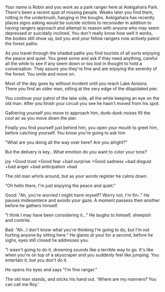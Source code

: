 Your name is Robin and you work as a park ranger here at Aokigahara Park. There's been a recent spat of missing people. Weeks later you find them, rotting in the underbrush, hanging in the boughs. Aokigahara has recently places signs asking would be suicide victims to reconsider in addition to having rangers approach and attempt to reason with anyone who may seem depressed or suicidally inclined. You don't really know how well it works, the bodies still show up, but you and your fellow rangers now actively patrol the forest paths.

As you travel through the shaded paths you find tourists of all sorts enjoying the peace and quiet. You greet some and ask if they need anything, careful all the while to see if any seem down or too lost in thought to hold a conversation. They assure you they're fine and are enjoying the serenity of the forest. You smile and move on.

Most of the day goes by without incident until you reach Lake Aoisora. There you find an older man, sitting at the very edge of the dilapidated pier.

You continue your patrol of the lake side, all the while keeping an eye on the old man. After you finish your circuit you see he hasn't moved from his spot.

Gathering yourself you move to approach him,  dunk-dunk noises fill the cool air as you move down the pier.

Finally you find yourself just behind him, you open your mouth to greet him, before catching yourself. You know you're going to ask him

"What are you doing all the way over here? Are you alright?"

But the delivery is key...What emotion do you want to color your tone?

joy +Good
trust +Good
fear +bad
surprise +Good
sadness +bad
disgust +bad
anger +bad
anticipation +bad

The old man whirls around, but as your words register he calms down.

"Oh hello there, I'm just enjoying the peace and quiet."

Good: "Ah, you're worried I might harm myself? Worry not, I'm fin-." He pauses midesentece and avoids your gaze. A moment passess then another before he gathers himself. 

"I think I may have been considering it..." He laughs to himself, sheepish and contrite.


Bad: "Ah...I don't know what you're thinking I'm going to do, but I'm not hurting anyone by sitting here." He glares at your for a second, before he sighs, eyes still closed he addresses you.

"I wasn't going to do it, drowning sounds like a terrible way to go. It's like when you're on top of a skyscraper and you suddenly feel like jumping. You entertain it, but you don't do it.

He opens his eyes and says "I'm fine ranger." 

The old man stands, and sticks his hand out. 'Where are my manners? You can call me Roy.'